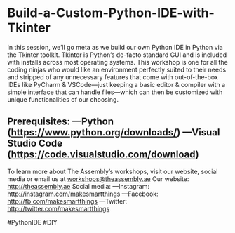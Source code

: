 # Build-a-Custom-Python-IDE-with-Tkinter
In this session, we’ll go meta as we build our own Python IDE in Python via the Tkinter toolkit. Tkinter is Python’s de-facto standard GUI and is included with installs across most operating systems.  This workshop is one for all the coding ninjas who would like an environment perfectly suited to their needs and stripped of any unnecessary features that come with out-of-the-box IDEs like PyCharm &amp; VSCode—just keeping a basic editor &amp; compiler with a simple interface that can handle files—which can then be customized with unique functionalities of our choosing.

Prerequisites: —Python (https://www.python.org/downloads/) 
—Visual Studio Code (https://code.visualstudio.com/download) 
-----------------------------------------  

To learn more about The Assembly’s workshops, visit our website, social media or email us at workshops@theassembly.ae 
Our website: http://theassembly.ae 
Social media: —Instagram: http://instagram.com/makesmartthings 
—Facebook: http://fb.com/makesmartthings 
—Twitter: http://twitter.com/makesmartthings  

#PythonIDE #DIY
